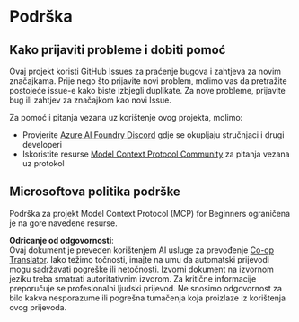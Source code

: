 <!--
CO_OP_TRANSLATOR_METADATA:
{
  "original_hash": "b3cffaf217113101e21eba532be806ea",
  "translation_date": "2025-07-13T15:23:56+00:00",
  "source_file": "SUPPORT.md",
  "language_code": "hr"
}
-->
# Podrška

## Kako prijaviti probleme i dobiti pomoć  

Ovaj projekt koristi GitHub Issues za praćenje bugova i zahtjeva za novim značajkama. Prije nego što prijavite novi problem, molimo vas da pretražite postojeće issue-e kako biste izbjegli duplikate. Za nove probleme, prijavite bug ili zahtjev za značajkom kao novi Issue.

Za pomoć i pitanja vezana uz korištenje ovog projekta, molimo:
- Provjerite [Azure AI Foundry Discord](https://discord.com/invite/ByRwuEEgH4) gdje se okupljaju stručnjaci i drugi developeri
- Iskoristite resurse [Model Context Protocol Community](https://modelcontextprotocol.io/community/) za pitanja vezana uz protokol

## Microsoftova politika podrške  

Podrška za projekt Model Context Protocol (MCP) for Beginners ograničena je na gore navedene resurse.

**Odricanje od odgovornosti**:  
Ovaj dokument je preveden korištenjem AI usluge za prevođenje [Co-op Translator](https://github.com/Azure/co-op-translator). Iako težimo točnosti, imajte na umu da automatski prijevodi mogu sadržavati pogreške ili netočnosti. Izvorni dokument na izvornom jeziku treba smatrati autoritativnim izvorom. Za kritične informacije preporučuje se profesionalni ljudski prijevod. Ne snosimo odgovornost za bilo kakva nesporazume ili pogrešna tumačenja koja proizlaze iz korištenja ovog prijevoda.